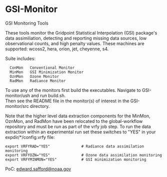 # GSI-Monitor
GSI Monitoring Tools

These tools monitor the Gridpoint Statistical Interpolation (GSI) package's data assimiliation, detecting 
and reporting missing data sources, low observational counts, and high penalty values.  These machines 
are supported:  wcoss2, hera, orion, jet, cheyenne, s4.

Suite includes:
```
  ConMon   Conventional Monitor     
  MinMon   GSI Minimization Monitor 
  OznMon   Ozone Monitor            
  RadMon   Radiance Monitor         
```

To use any of the monitors first build the executables.  Navigate to GSI-monitor/ush and run build.sh.  
Then see the README file in the monitor(s) of interest in the GSI-monitor/src directory.  

Note that the higher level data extraction components for the MinMon, OznMon, and RadMon have been 
relocated to the global-workflow repository and must be run as part of the vrfy job step.  To run the 
data extraction within an experimental run set these switches to "YES" in your 
expdir/*/config.vrfy file:

```
export VRFYRAD="YES"              # Radiance data assimilation monitoring
export VRFYOZN="YES"              # Ozone data assimilation monitoring
export VRFYMINMON="YES"           # GSI minimization monitoring
```


PoC:  edward.safford@noaa.gov
